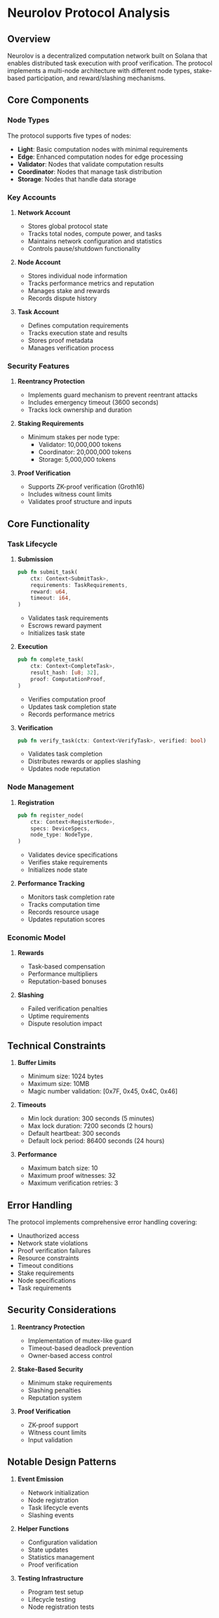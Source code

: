 # Neurolov Protocol Analysis

## Overview
Neurolov is a decentralized computation network built on Solana that enables distributed task execution with proof verification. The protocol implements a multi-node architecture with different node types, stake-based participation, and reward/slashing mechanisms.

## Core Components

### Node Types
The protocol supports five types of nodes:
- **Light**: Basic computation nodes with minimal requirements
- **Edge**: Enhanced computation nodes for edge processing
- **Validator**: Nodes that validate computation results
- **Coordinator**: Nodes that manage task distribution
- **Storage**: Nodes that handle data storage

### Key Accounts

1. **Network Account**
   - Stores global protocol state
   - Tracks total nodes, compute power, and tasks
   - Maintains network configuration and statistics
   - Controls pause/shutdown functionality

2. **Node Account**
   - Stores individual node information
   - Tracks performance metrics and reputation
   - Manages stake and rewards
   - Records dispute history

3. **Task Account**
   - Defines computation requirements
   - Tracks execution state and results
   - Stores proof metadata
   - Manages verification process

### Security Features

1. **Reentrancy Protection**
   - Implements guard mechanism to prevent reentrant attacks
   - Includes emergency timeout (3600 seconds)
   - Tracks lock ownership and duration

2. **Staking Requirements**
   - Minimum stakes per node type:
     - Validator: 10,000,000 tokens
     - Coordinator: 20,000,000 tokens
     - Storage: 5,000,000 tokens

3. **Proof Verification**
   - Supports ZK-proof verification (Groth16)
   - Includes witness count limits
   - Validates proof structure and inputs

## Core Functionality

### Task Lifecycle
1. **Submission**
   ```rust
   pub fn submit_task(
       ctx: Context<SubmitTask>,
       requirements: TaskRequirements,
       reward: u64,
       timeout: i64,
   )
   ```
   - Validates task requirements
   - Escrows reward payment
   - Initializes task state

2. **Execution**
   ```rust
   pub fn complete_task(
       ctx: Context<CompleteTask>,
       result_hash: [u8; 32],
       proof: ComputationProof,
   )
   ```
   - Verifies computation proof
   - Updates task completion state
   - Records performance metrics

3. **Verification**
   ```rust
   pub fn verify_task(ctx: Context<VerifyTask>, verified: bool)
   ```
   - Validates task completion
   - Distributes rewards or applies slashing
   - Updates node reputation

### Node Management

1. **Registration**
   ```rust
   pub fn register_node(
       ctx: Context<RegisterNode>,
       specs: DeviceSpecs,
       node_type: NodeType,
   )
   ```
   - Validates device specifications
   - Verifies stake requirements
   - Initializes node state

2. **Performance Tracking**
   - Monitors task completion rate
   - Tracks computation time
   - Records resource usage
   - Updates reputation scores

### Economic Model

1. **Rewards**
   - Task-based compensation
   - Performance multipliers
   - Reputation-based bonuses

2. **Slashing**
   - Failed verification penalties
   - Uptime requirements
   - Dispute resolution impact

## Technical Constraints

1. **Buffer Limits**
   - Minimum size: 1024 bytes
   - Maximum size: 10MB
   - Magic number validation: [0x7F, 0x45, 0x4C, 0x46]

2. **Timeouts**
   - Min lock duration: 300 seconds (5 minutes)
   - Max lock duration: 7200 seconds (2 hours)
   - Default heartbeat: 300 seconds
   - Default lock period: 86400 seconds (24 hours)

3. **Performance**
   - Maximum batch size: 10
   - Maximum proof witnesses: 32
   - Maximum verification retries: 3

## Error Handling
The protocol implements comprehensive error handling covering:
- Unauthorized access
- Network state violations
- Proof verification failures
- Resource constraints
- Timeout conditions
- Stake requirements
- Node specifications
- Task requirements

## Security Considerations

1. **Reentrancy Protection**
   - Implementation of mutex-like guard
   - Timeout-based deadlock prevention
   - Owner-based access control

2. **Stake-Based Security**
   - Minimum stake requirements
   - Slashing penalties
   - Reputation system

3. **Proof Verification**
   - ZK-proof support
   - Witness count limits
   - Input validation

## Notable Design Patterns

1. **Event Emission**
   - Network initialization
   - Node registration
   - Task lifecycle events
   - Slashing events

2. **Helper Functions**
   - Configuration validation
   - State updates
   - Statistics management
   - Proof verification

3. **Testing Infrastructure**
   - Program test setup
   - Lifecycle testing
   - Node registration tests
